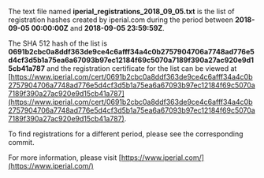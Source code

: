 The text file named **iperial_registrations_2018_09_05.txt** is the list of registration hashes created by iperial.com during the period between **2018-09-05 00:00:00Z** and **2018-09-05 23:59:59Z**.

The SHA 512 hash of the list is **0691b2cbc0a8ddf363de9ce4c6afff34a4c0b2757904706a7748ad776e5d4cf3d5b1a75ea6a67093b97ec12184f69c5070a7189f390a27ac920e9d15cb41a787** and the registration certificate for the list can be viewed at [https://www.iperial.com/cert/0691b2cbc0a8ddf363de9ce4c6afff34a4c0b2757904706a7748ad776e5d4cf3d5b1a75ea6a67093b97ec12184f69c5070a7189f390a27ac920e9d15cb41a787](https://www.iperial.com/cert/0691b2cbc0a8ddf363de9ce4c6afff34a4c0b2757904706a7748ad776e5d4cf3d5b1a75ea6a67093b97ec12184f69c5070a7189f390a27ac920e9d15cb41a787).

To find registrations for a different period, please see the corresponding commit.

For more information, please visit [https://www.iperial.com/](https://www.iperial.com/)
